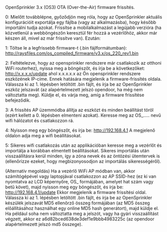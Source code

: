OpenSprinkler 3.x (OS3) OTA (Over-the-Air) firmware frissítés.

0:  Mielőtt továbblépne, győződjön meg róla, hogy az OpenSprinkler aktuális konfigurációit exportálja egy fájlba (vagy az alkalmazásba), hogy később importálni tudja azokat. Frissítse a mobilalkalmazást a legújabb verzióra (ha közvetlenül a webböngészőn keresztül fér hozzá a vezérlőhöz, akkor már készen áll, mivel az már frissítve van). Ezután:

1:   Töltse le a legfrissebb firmware-t (.bin fájlformátumban): http://raysfiles.com/os_compiled_firmware/v3.x/os_220_rev1.bin

2:   Feltételezve, hogy az opensprinkler rendszere már csatlakozik az otthoni WiFi routerhez), nyissa meg a böngészőt, és írja be a következőket:
    http://x.x.x.x/update
    ahol x.x.x.x.x az Ön opensprinkler rendszere eszközének IP-címe. Ennek hatására megjelenik a firmware-frissítés oldala. Válassza ki az 1. lépésben letöltött .bin fájlt, és írja be az OpenSprinkler eszköz jelszavát (az alapértelmezett jelszó opendoor, ha még nem változtatta meg). Küldje el, és várja meg, amíg a firmware frissítése befejeződik.
    
3:   A frissítés AP üzemmódba állítja az eszközt és minden beállítást töröl (ezért kellett a 0. lépésben elmenteni azokat). Keresse meg az OS_..... nevű wifi hálózatot és csatlakozzon rá.

4:   Nyisson meg egy böngészőt, és írja be:
    http://192.168.4.1
      A megjelenő oldalon adja meg a wifi beállításokat.
      
5:   Sikeres wifi csatlakozás után az applikációban keresse meg a vezérlőt és importálja a korábban elmentett beállításokat.
      Sikeres importálás után visszaállításra kerül minden, így a zóna nevek és az öntözési ütemtervek is (ellenőrizze ezeket, hogy megbizonyosodjon az importálás sikerességéről).
      


   (Alternatív megoldás) Ha a vezérlő WiFi AP módban van, akkor számítógépével vagy laptopjával csatlakozzon az AP SSID-hez (ez ki van nyomtatva az LCD képernyőre, OS_ formájában, amelyet hat szám vagy betű követ), majd nyisson meg egy böngészőt, és írja be:
    http://192.168.4.1/update
    Ekkor megjelenik a firmware frissítési oldal. Válassza ki az 1. lépésben letöltött .bin fájlt, és írja be az OpenSprinkler készülék jelszavát MD5 ellenőrző összeg formájában (az MD5 összeg előállításához használhat egy online MD5 hash generátort), majd küldje el. Ha például soha nem változtatta meg a jelszót, vagy ha gyári visszaállítást végzett, akkor ez a6d82bced638de3def1e9bbb4983225c (az opendoor alapértelmezett jelszó md5 összege).

